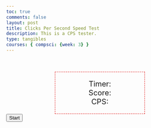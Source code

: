 ```yaml
---
toc: true
comments: false
layout: post
title: Clicks Per Second Speed Test
description: This is a CPS tester. 
type: tangibles
courses: { compsci: {week: 3} }
---
```


<html>
<head>
<title>Clicks Per Second Speed Test</title>
<style type="text/css">
  #content {
    width: 200px;
    border: 1px dashed #dc0000;
    font-size: 20px;
    text-align: center;
    margin: 0 auto;
    margin-top: 50px;
    padding: 20px;
    user-select: none;
  }

  #clickarea {
    width: 500px;
    height : 300px;
    border: 2px solid #80ccff;
    font-size: 20px;
    text-align: center;
    margin: 0 auto;
    margin-top: 50px;
    padding: 20px;
    position: relative;
  }

  #logo {
    width: 200px;
    height: 200px;
    margin: 0 auto;
    margin-top: 50px;
    display: block;
    user-select: none;
  }

  #start {
    position: absolute;
    top: 50%; left: 50%;
    transform: translate(-50%,-50%);
    border: 0;
    line-height: 2.5;
    padding: 0 20px;
    font-size: 1rem;
    text-align: center;
    color: #fff;
    text-shadow: 1px 1px 1px #000;
    border-radius: 10px;
    background-color: rgb(128, 204, 255);
    background-image: linear-gradient(to top left,
                  rgba(0, 0, 0, .2),
                  rgba(0, 0, 0, .5) 30%,
                  rgba(0, 0, 0, 0));
    box-shadow: inset 2px 2px 3px rgba(255, 255, 255, .6),
                inset -2px -2px 3px rgba(0, 0, 0, .6);
  }

  #start:hover {
    background-color: rgba(255, 0, 0, 1);
  }

  #start:active {
    box-shadow: inset -2px -2px 3px rgba(255, 255, 255, .6),
                inset 2px 2px 3px rgba(0, 0, 0, .6);
  }
</style>
</head>
<body>
  <div id="content">
    Timer: <span id="timer"></span><br/>
    Score: <span id="score"></span><br/>
    CPS: <span id="clicks"></span>
  </div>
  <div id="clickarea">
    <button id="start">Start</button>
  </div>
  <script type="text/javascript">
    var score; // to store the current score
    var duration = 10; // 10 seconds
    var startTime; // start time
    var ended = true; // boolean indicating if game is ended
    // we get DOM References for some HTML elements
    var timerTxt = document.getElementById("timer");
    var scoreTxt = document.getElementById("score");
    var clicksTxt = document.getElementById("clicks");
    var startBtn = document.getElementById("start");
    var clickArea = document.getElementById("clickarea");
    // we define two functions for showing or hiding a HTML element
    var show = function(elem) {
      elem.style.display = 'inline';
    };
    var hide = function(elem) {
      elem.style.display = 'none';
    };
    // Method called when the game starts
    function startGame() {
      hide(startBtn);
      score = -1;
      ended = false;
      // we get start time
      startTime = new Date().getTime();
      // we create a timer with the setInterval method
      var timerId = setInterval(function() {
        var total = (new Date().getTime() - startTime) / 1000;
        // while total lower than duration, we update timer and the clicks by seconds
        if (total < duration) {
          timerTxt.textContent = total.toFixed(3);
          clicksTxt.textContent = (score / total).toFixed(2);
        } else {
          // otherwise, game is ended, we clear interval and we set game as ended
          ended = true;
          clearInterval(timerId);
          // we call the end game method
          endGame();
        }
      }, 1);
  }
  // end game method
  function endGame() {
    // we write final stats
    var clicsBySeconds = (score / duration).toFixed(2);
    timerTxt.textContent = duration.toFixed(3);
    clicksTxt.textContent = clicsBySeconds;
    // we show start button to play an other game
    show(startBtn);
    // we display result to the user in delayed mode 
    //to update DOM elements just before the alert
    setTimeout(function() {
      alert('You made ' + score + ' clicks in ' + duration + 
      ' seconds. It is ' + clicsBySeconds + 
      ' clicks by seconds. Amazing!');
    }, 10);
  }
  // we set a click event listener on the start button
  startBtn.addEventListener("click", function(e) {
    startGame();
  });
  // we add a click event listener on the click area div to update the score when the user will click
  clickArea.addEventListener("click", function(e) {
    if (!ended) {
      score++;
      scoreTxt.textContent = score;
    }
  });
</script>
</body>
</html>